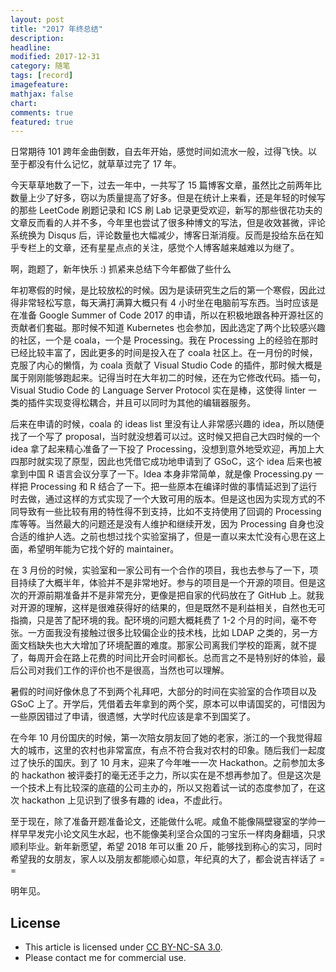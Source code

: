 ```yaml
---
layout: post
title: "2017 年终总结"
description: 
headline:
modified: 2017-12-31
category: 随笔
tags: [record]
imagefeature:
mathjax: false
chart:
comments: true
featured: true
---
```


日常期待 101 跨年金曲倒数，自去年开始，感觉时间如流水一般，过得飞快。以至于都没有什么记忆，就草草过完了 17 年。

今天草草地数了一下，过去一年中，一共写了 15 篇博客文章，虽然比之前两年比数量上少了好多，窃以为质量提高了好多。但是在统计上来看，还是年轻的时候写的那些 LeetCode 刷题记录和 ICS 刷 Lab 记录更受欢迎，新写的那些很花功夫的文章反而看的人并不多，今年里也尝试了很多种博文的写法，但是收效甚微，评论系统换为 Disqus 后，评论数量也大幅减少，博客日渐消瘦。反而是投给东岳在知乎专栏上的文章，还有星星点点的关注，感觉个人博客越来越难以为继了。

啊，跑题了，新年快乐 :) 抓紧来总结下今年都做了些什么

年初寒假的时候，是比较放松的时候。因为是读研究生之后的第一个寒假，因此过得非常轻松写意，每天满打满算大概只有 4 小时坐在电脑前写东西。当时应该是在准备 Google Summer of Code 2017 的申请，所以在积极地跟各种开源社区的贡献者们套磁。那时候不知道 Kubernetes 也会参加，因此选定了两个比较感兴趣的社区，一个是 coala，一个是 Processing。我在 Processing 上的经验在那时已经比较丰富了，因此更多的时间是投入在了 coala 社区上。在一月份的时候，克服了内心的懒惰，为 coala 贡献了 Visual Studio Code 的插件，那时候大概是属于刚刚能够跑起来。记得当时在大年初二的时候，还在为它修改代码。插一句，Visual Studio Code 的 Language Server Protocol 实在是棒，这使得 linter 一类的插件实现变得松耦合，并且可以同时为其他的编辑器服务。

后来在申请的时候，coala 的 ideas list 里没有让人非常感兴趣的 idea，所以随便找了一个写了 proposal，当时就没想着可以过。这时候又把自己大四时候的一个 idea 拿了起来精心准备了一下投了 Processing，没想到意外地受欢迎，再加上大四那时就实现了原型，因此也凭借它成功地申请到了 GSoC，这个 idea 后来也被拿到中国 R 语言会议分享了一下。Idea 本身非常简单，就是像 Processing.py 一样把 Processing 和 R 结合了一下。把一些原本在编译时做的事情延迟到了运行时去做，通过这样的方式实现了一个大致可用的版本。但是这也因为实现方式的不同导致有一些比较有用的特性得不到支持，比如不支持使用了回调的 Processing 库等等。当然最大的问题还是没有人维护和继续开发，因为 Processing 自身也没合适的维护人选。之前也想过找个实验室捐了，但是一直以来太忙没有心思在这上面，希望明年能为它找个好的 maintainer。

在 3 月份的时候，实验室和一家公司有一个合作的项目，我也去参与了一下，项目持续了大概半年，体验并不是非常地好。参与的项目是一个开源的项目。但是这次的开源前期准备并不是非常充分，更像是把自家的代码放在了 GitHub 上。就我对开源的理解，这样是很难获得好的结果的，但是既然不是利益相关，自然也无可指摘，只是苦了配环境的我。配环境的问题大概耗费了 1-2 个月的时间，毫不夸张。一方面我没有接触过很多比较偏企业的技术栈，比如 LDAP 之类的，另一方面文档缺失也大大增加了环境配置的难度。那家公司离我们学校的距离，就不提了，每周开会在路上花费的时间比开会时间都长。总而言之不是特别好的体验，最后公司对我们工作的评价也不是很高，当然也可以理解。

暑假的时间好像休息了不到两个礼拜吧，大部分的时间在实验室的合作项目以及 GSoC 上了。开学后，凭借着去年拿到的两个奖，原本可以申请国奖的，可惜因为一些原因错过了申请，很遗憾，大学时代应该是拿不到国奖了。

在今年 10 月份国庆的时候，第一次陪女朋友回了她的老家，浙江的一个我觉得超大的城市，这里的农村也非常富庶，有点不符合我对农村的印象。随后我们一起度过了快乐的国庆。到了 10 月末，迎来了今年唯一一次 Hackathon。之前参加太多的 hackathon 被评委打的毫无还手之力，所以实在是不想再参加了。但是这次是一个技术上有比较深的底蕴的公司主办的，所以又抱着试一试的态度参加了，在这次 hackathon 上见识到了很多有趣的 idea，不虚此行。

至于现在，除了准备开题准备论文，还能做什么呢。咸鱼不能像隔壁寝室的学帅一样早早发完小论文风生水起，也不能像美利坚合众国的刁宝乐一样肉身翻墙，只求顺利毕业。新年新愿望，希望 2018 年可以重 20 斤，能够找到称心的实习，同时希望我的女朋友，家人以及朋友都能顺心如意，年纪真的大了，都会说吉祥话了 = =

明年见。

## License

- This article is licensed under [CC BY-NC-SA 3.0](https://creativecommons。org/licenses/by-nc-sa/3.0/).
- Please contact me for commercial use.
